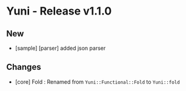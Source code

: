 Yuni - Release v1.1.0
=====================


New
---

 * [sample] [parser] added json parser



Changes
-------

 * [core] Fold : Renamed from `Yuni::Functional::Fold` to `Yuni::fold`


